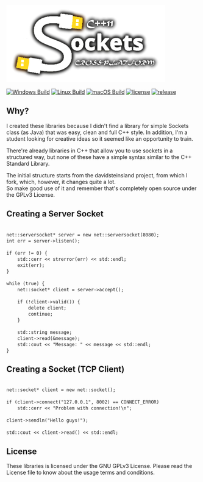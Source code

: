 ![logo](logo_github.png)


[![Windows Build](https://github.com/Victini378/Cross-Platform_CppSockets/workflows/Windows%20Build/badge.svg)](https://github.com/Victini378/Cross-Platform_CppSockets/actions?query=workflow%3A"Windows+Build")
[![Linux Build](https://github.com/Victini378/Cross-Platform_CppSockets/workflows/Linux%20Build/badge.svg)](https://github.com/Victini378/Cross-Platform_CppSockets/actions?query=workflow%3A"Linux+Build")
[![macOS Build](https://github.com/Victini378/Cross-Platform_CppSockets/workflows/macOS%20Build/badge.svg)](https://github.com/Victini378/Cross-Platform_CppSockets/actions?query=workflow%3A"macOS+Build")
[![license](https://img.shields.io/github/license/Victini378/Cross-Platform_CppSockets)](https://github.com/Victini378/Cross-Platform_CppSockets/blob/master/LICENSE.md)
[![release](https://img.shields.io/github/v/release/Victini378/Cross-Platform_CppSockets?include_prereleases)](https://github.com/Victini378/Cross-Platform_CppSockets/releases/latest)

## Why?

I created these libraries because I didn't find a library for simple Sockets class (as Java) that was easy, clean and full C++ style. In addition, I'm a student looking for creative ideas so it seemed like an opportunity to train.

There're already libraries in C++ that allow you to use sockets in a structured way, but none of these have a simple syntax similar to the C++ Standard Library.

The initial structure starts from the davidsteinsland project, from which I fork, which, however, it changes quite a lot.\
So make good use of it and remember that's completely open source under the GPLv3 License.

## Creating a Server Socket

```

net::serversocket* server = new net::serversocket(8080);
int err = server->listen();

if (err != 0) {
    std::cerr << strerror(err) << std::endl;
    exit(err);
}

while (true) {
    net::socket* client = server->accept();
    
    if (!client->valid()) {
        delete client;
        continue;
    }
    
    std::string message;
    client->read(&message);
    std::cout << "Message: " << message << std::endl;
}

```

## Creating a Socket (TCP Client)

```

net::socket* client = new net::socket();

if (client->connect("127.0.0.1", 8002) == CONNECT_ERROR)
    std::cerr << "Problem with connection!\n";

client->sendln("Hello guys!");

std::cout << client->read() << std::endl;

```

## License

These libraries is licensed under the GNU GPLv3 License. Please read the License file to know about the usage terms and conditions.
